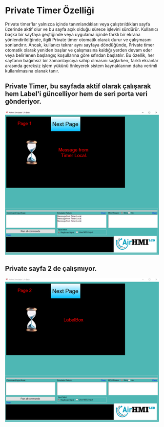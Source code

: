 # Private Timer Özelliği

Private timer'lar yalnızca içinde tanımlandıkları veya çalıştırıldıkları sayfa üzerinde aktif olur ve bu sayfa açık olduğu sürece işlevini sürdürür. 
Kullanıcı başka bir sayfaya geçtiğinde veya uygulama içinde farklı bir ekrana yönlendirildiğinde, ilgili Private timer otomatik olarak durur ve 
çalışmasını sonlandırır. Ancak, kullanıcı tekrar aynı sayfaya döndüğünde, Private timer otomatik olarak yeniden başlar ve çalışmasına kaldığı 
yerden devam eder veya belirlenen başlangıç koşullarına göre sıfırdan başlatılır. Bu özellik, her sayfanın bağımsız bir zamanlayıcıya sahip 
olmasını sağlarken, farklı ekranlar arasında gereksiz işlem yükünü önleyerek sistem kaynaklarının daha verimli kullanılmasına olanak tanır.

## Private Timer, bu sayfada aktif olarak çalışarak hem Label'i güncelliyor hem de seri porta veri gönderiyor.
![Açıklama Metni](1.png)

## Private sayfa 2 de çalışmıyor.
![Açıklama Metni](2.png)


